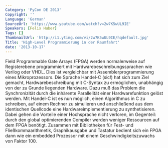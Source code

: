 ```yaml
---
Category: 'PyCon DE 2013'
Copyright: ''
Language: 'German'
SourceUrl: 'https://www.youtube.com/watch?v=2w7K5wUL9IE'
Speakers: [Felix Huber]
Tags: []
ThumbnailUrl: 'http://i1.ytimg.com/vi/2w7K5wUL9IE/hqdefault.jpg'
Title: 'High-Level Programmierung in der Raumfahrt'
date: '2013-10-17'
---
```

Field Programmable Gate Arrays (FPGA) werden normalerweise auf Registerebene programmiert mit Hardwarebeschreibungssprachen wie Verilog oder VHDL. Dies ist vergleichbar mit Assemblerprogrammierung eines Mikroprozessors. Die Sprache Handel-C (sic!) hat sich zum Ziel gemacht, Hardwarebeschreibung mit C-Syntax zu ermöglichen, unabhängig von der zu Grunde liegenden Hardware. Dazu muß das Problem die Synchronizität durch die inhärente Parallelität einer Hardwarefunktion gelöst werden. Mit Handel-C ist es nun möglich, einen Algorithmus in C zu schreiben, auf einem Rechner zu simulieren und anschließend aus dem identischen Quellcode eine Hardwareimplementierung zu synthetisieren. Dabei gehen die Vorteile einer Hochsprache nicht verloren, im Gegenteil: durch den global optimierenden Compiler werden weniger Ressourcen auf dem FPGA benötigt. Zusammen mit Bibliotheken für Fest- und Fließkommaarithmetik, Graphikausgabe und Tastatur bedient sich ein FPGA dann wie ein embedded Prozessor mit einem Geschwindigkeitszuwachs von Faktor 100.

